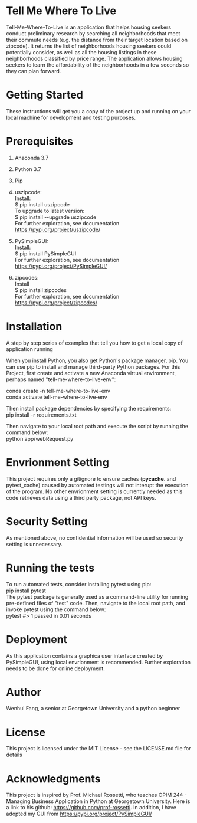 # Tell Me Where To Live

Tell-Me-Where-To-Live is an application that helps housing seekers conduct preliminary research by searching all neighborhoods that meet their commute needs (e.g. the distance from their target location based on zipcode). It returns the list of neighborhoods housing seekers could potentially consider, as well as all the housing listings in these neighborhoods classified by price range. The application allows housing seekers to learn the affordability of the neighborhoods in a few seconds so they can plan forward.

# Getting Started
These instructions will get you a copy of the project up and running on your local machine for development and testing purposes. 

# Prerequisites
1. Anaconda 3.7
2. Python 3.7
3. Pip
4. uszipcode: 
  <br />Install:
  <br />$ pip install uszipcode
  <br />To upgrade to latest version:
  <br />$ pip install --upgrade uszipcode
  <br />For further exploration, see documentation 
  <br />https://pypi.org/project/uszipcode/
5. PySimpleGUI: 
  <br />Install:
  <br />$ pip install PySimpleGUI
  <br />For further exploration, see documentation 
  <br />https://pypi.org/project/PySimpleGUI/

6. zipcodes: 
  <br />Install
  <br />$ pip install zipcodes
  <br />For further exploration, see documentation 
  <br />https://pypi.org/project/zipcodes/
  
# Installation
A step by step series of examples that tell you how to get a local copy of application running

When you install Python, you also get Python's package manager, pip. You can use pip to install and manage third-party Python packages.
For this Project, first create and activate a new Anaconda virtual environment, perhaps named "tell-me-where-to-live-env":

conda create -n tell-me-where-to-live-env
<br />conda activate tell-me-where-to-live-env

Then install package dependencies by specifying the requirements:
<br />pip install -r requirements.txt

Then navigate to your local root path and execute the script by running the command below:
<br />python app/webRequest.py 

# Envrionment Setting
This project requires only a gitignore to ensure caches (__pycache__. and pytest_cache) caused by automated testings will not interupt the execution of the program. No other envrionment setting is currently needed as this code retrieves data using a third party package, not API keys.

# Security Setting
As mentioned above, no confidential information will be used so security setting is unnecessary. 

# Running the tests
To run automated tests, consider installing pytest using pip:
<br />pip install pytest
<br />The pytest package is generally used as a command-line utility for running pre-defined files of "test" code.
Then, navigate to the local root path, and invoke pytest using the command below:
<br />pytest #> 1 passed in 0.01 seconds

# Deployment
As this application contains a graphica user interface created by PySimpleGUI, using local envrionment is recommended. Further exploration needs to be done for online deployment.

# Author
Wenhui Fang, a senior at Georgetown University and a python beginner 

# License
This project is licensed under the MIT License - see the LICENSE.md file for details

# Acknowledgments
This project is inspired by Prof. Michael Rossetti, who teaches OPIM 244 - Managing Business Application in Python at Georgetown University. Here is a link to his github: https://github.com/prof-rossetti. In addition, I have adopted my GUI from https://pypi.org/project/PySimpleGUI/
